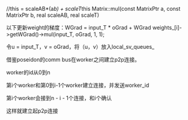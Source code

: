 //this = scaleAB*(a*b) + scaleT*this
Matrix::mul(const MatrixPtr a, const MatrixPtr b, real scaleAB, real scaleT)

以下更新weight的梯度：WGrad = input_T * oGrad + WGrad
weights_[i]->getWGrad()->mul(input_T, oGrad, 1, 1);

令u = input_T，v = oGrad，将（u，v）放入local_sv_queues_

借鉴poseidon的comm bus在worker之间建立p2p连接。

worker的id从0到n

第i个worker和第0到i-1个worker建立连接，并发送worker_id

第i个worker会接到n - i - 1个连接，和i个确认

这样就建立起p2p连接

